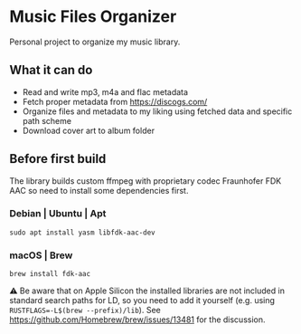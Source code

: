 # Music Files Organizer

Personal project to organize my music library.

## What it can do

- Read and write mp3, m4a and flac metadata
- Fetch proper metadata from https://discogs.com/
- Organize files and metadata to my liking using fetched data and specific path scheme
- Download cover art to album folder

## Before first build

The library builds custom ffmpeg with proprietary codec Fraunhofer FDK AAC so need to install some dependencies first.

### Debian | Ubuntu | Apt

`sudo apt install yasm libfdk-aac-dev`

### macOS | Brew

`brew install fdk-aac`

⚠️ Be aware that on Apple Silicon the installed libraries are not included in standard search paths for LD, so you need to add it yourself (e.g. using `RUSTFLAGS=-L$(brew --prefix)/lib`). See https://github.com/Homebrew/brew/issues/13481 for the discussion.
